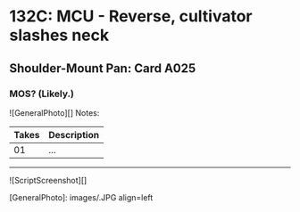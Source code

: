 # 132C: MCU - Reverse, cultivator slashes neck

## Shoulder-Mount Pan: Card A025

### MOS? (Likely.)

![GeneralPhoto][]
Notes: 

| Takes | Description |
|:---|:----|
| 01 | ... |

----

![ScriptScreenshot][]


[GeneralPhoto]:  images/.JPG align=left
